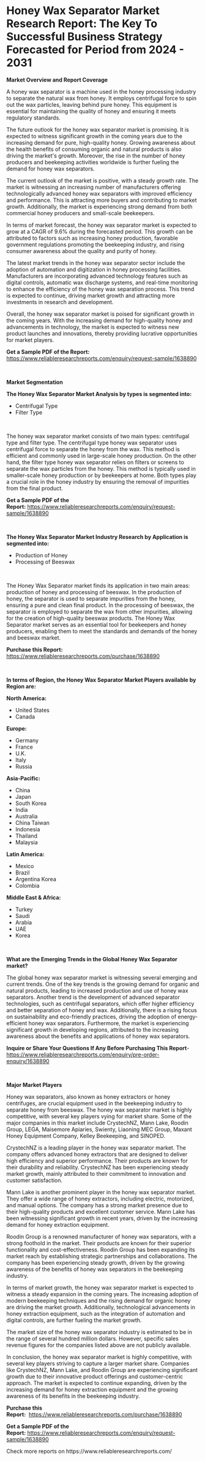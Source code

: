 <p><h1>Honey Wax Separator Market Research Report: The Key To Successful Business Strategy Forecasted for Period from 2024 - 2031</h1></p><p><strong>Market Overview and Report Coverage</strong></p>
<p><p>A honey wax separator is a machine used in the honey processing industry to separate the natural wax from honey. It employs centrifugal force to spin out the wax particles, leaving behind pure honey. This equipment is essential for maintaining the quality of honey and ensuring it meets regulatory standards.</p><p>The future outlook for the honey wax separator market is promising. It is expected to witness significant growth in the coming years due to the increasing demand for pure, high-quality honey. Growing awareness about the health benefits of consuming organic and natural products is also driving the market's growth. Moreover, the rise in the number of honey producers and beekeeping activities worldwide is further fueling the demand for honey wax separators.</p><p>The current outlook of the market is positive, with a steady growth rate. The market is witnessing an increasing number of manufacturers offering technologically advanced honey wax separators with improved efficiency and performance. This is attracting more buyers and contributing to market growth. Additionally, the market is experiencing strong demand from both commercial honey producers and small-scale beekeepers.</p><p>In terms of market forecast, the honey wax separator market is expected to grow at a CAGR of 9.6% during the forecasted period. This growth can be attributed to factors such as increasing honey production, favorable government regulations promoting the beekeeping industry, and rising consumer awareness about the quality and purity of honey.</p><p>The latest market trends in the honey wax separator sector include the adoption of automation and digitization in honey processing facilities. Manufacturers are incorporating advanced technology features such as digital controls, automatic wax discharge systems, and real-time monitoring to enhance the efficiency of the honey wax separation process. This trend is expected to continue, driving market growth and attracting more investments in research and development.</p><p>Overall, the honey wax separator market is poised for significant growth in the coming years. With the increasing demand for high-quality honey and advancements in technology, the market is expected to witness new product launches and innovations, thereby providing lucrative opportunities for market players.</p></p>
<p><strong>Get a Sample PDF of the Report:</strong> <a href="https://www.reliableresearchreports.com/enquiry/request-sample/1638890">https://www.reliableresearchreports.com/enquiry/request-sample/1638890</a></p>
<p>&nbsp;</p>
<p><strong>Market Segmentation</strong></p>
<p><strong>The Honey Wax Separator Market Analysis by types is segmented into:</strong></p>
<p><ul><li>Centrifugal Type</li><li>Filter Type</li></ul></p>
<p>&nbsp;</p>
<p><p>The honey wax separator market consists of two main types: centrifugal type and filter type. The centrifugal type honey wax separator uses centrifugal force to separate the honey from the wax. This method is efficient and commonly used in large-scale honey production. On the other hand, the filter type honey wax separator relies on filters or screens to separate the wax particles from the honey. This method is typically used in smaller-scale honey production or by beekeepers at home. Both types play a crucial role in the honey industry by ensuring the removal of impurities from the final product.</p></p>
<p><strong>Get a Sample PDF of the Report:</strong>&nbsp;<a href="https://www.reliableresearchreports.com/enquiry/request-sample/1638890">https://www.reliableresearchreports.com/enquiry/request-sample/1638890</a></p>
<p>&nbsp;</p>
<p><strong>The Honey Wax Separator Market Industry Research by Application is segmented into:</strong></p>
<p><ul><li>Production of Honey</li><li>Processing of Beeswax</li></ul></p>
<p>&nbsp;</p>
<p><p>The Honey Wax Separator market finds its application in two main areas: production of honey and processing of beeswax. In the production of honey, the separator is used to separate impurities from the honey, ensuring a pure and clean final product. In the processing of beeswax, the separator is employed to separate the wax from other impurities, allowing for the creation of high-quality beeswax products. The Honey Wax Separator market serves as an essential tool for beekeepers and honey producers, enabling them to meet the standards and demands of the honey and beeswax market.</p></p>
<p><strong>Purchase this Report:</strong>&nbsp; <a href="https://www.reliableresearchreports.com/purchase/1638890">https://www.reliableresearchreports.com/purchase/1638890</a></p>
<p>&nbsp;</p>
<p><strong>In terms of Region, the Honey Wax Separator Market Players available by Region are:</strong></p>
<p>
    <p> <strong> North America: </strong>
        <ul>
            <li>United States</li>
            <li>Canada</li>
        </ul>
        </p> 
    <p> <strong> Europe: </strong>
        <ul>
            <li>Germany</li>
            <li>France</li>
            <li>U.K.</li>
            <li>Italy</li>
            <li>Russia</li>
        </ul>
        </p> 
    <p> <strong> Asia-Pacific: </strong>
        <ul>
            <li>China</li>
            <li>Japan</li>
            <li>South Korea</li>
            <li>India</li>
            <li>Australia</li>
            <li>China Taiwan</li>
            <li>Indonesia</li>
            <li>Thailand</li>
            <li>Malaysia</li>
        </ul>
        </p> 
    <p> <strong> Latin America: </strong>
        <ul>
            <li>Mexico</li>
            <li>Brazil</li>
            <li>Argentina Korea</li>
            <li>Colombia</li>
        </ul>
        </p> 
    <p> <strong> Middle East & Africa: </strong>
        <ul>
            <li>Turkey</li>
            <li>Saudi</li>
            <li>Arabia</li>
            <li>UAE</li>
            <li>Korea</li>
        </ul>
    </p>
    </p>
<p>&nbsp;</p>
<p><strong>What are the Emerging Trends in the Global Honey Wax Separator market?</strong></p>
<p><p>The global honey wax separator market is witnessing several emerging and current trends. One of the key trends is the growing demand for organic and natural products, leading to increased production and use of honey wax separators. Another trend is the development of advanced separator technologies, such as centrifugal separators, which offer higher efficiency and better separation of honey and wax. Additionally, there is a rising focus on sustainability and eco-friendly practices, driving the adoption of energy-efficient honey wax separators. Furthermore, the market is experiencing significant growth in developing regions, attributed to the increasing awareness about the benefits and applications of honey wax separators.</p></p>
<p><strong>Inquire or Share Your Questions If Any Before Purchasing This Report</strong>- <a href="https://www.reliableresearchreports.com/enquiry/pre-order-enquiry/1638890">https://www.reliableresearchreports.com/enquiry/pre-order-enquiry/1638890</a></p>
<p>&nbsp;</p>
<p><strong>Major Market Players</strong></p>
<p><p>Honey wax separators, also known as honey extractors or honey centrifuges, are crucial equipment used in the beekeeping industry to separate honey from beeswax. The honey wax separator market is highly competitive, with several key players vying for market share. Some of the major companies in this market include CrystechNZ, Mann Lake, Roodin Group, LEGA, Maisemore Apiaries, Swienty, Liaoning MEC Group, Maxant Honey Equipment Company, Kelley Beekeeping, and SINOPED.</p><p>CrystechNZ is a leading player in the honey wax separator market. The company offers advanced honey extractors that are designed to deliver high efficiency and superior performance. Their products are known for their durability and reliability. CrystechNZ has been experiencing steady market growth, mainly attributed to their commitment to innovation and customer satisfaction.</p><p>Mann Lake is another prominent player in the honey wax separator market. They offer a wide range of honey extractors, including electric, motorized, and manual options. The company has a strong market presence due to their high-quality products and excellent customer service. Mann Lake has been witnessing significant growth in recent years, driven by the increasing demand for honey extraction equipment.</p><p>Roodin Group is a renowned manufacturer of honey wax separators, with a strong foothold in the market. Their products are known for their superior functionality and cost-effectiveness. Roodin Group has been expanding its market reach by establishing strategic partnerships and collaborations. The company has been experiencing steady growth, driven by the growing awareness of the benefits of honey wax separators in the beekeeping industry.</p><p>In terms of market growth, the honey wax separator market is expected to witness a steady expansion in the coming years. The increasing adoption of modern beekeeping techniques and the rising demand for organic honey are driving the market growth. Additionally, technological advancements in honey extraction equipment, such as the integration of automation and digital controls, are further fueling the market growth.</p><p>The market size of the honey wax separator industry is estimated to be in the range of several hundred million dollars. However, specific sales revenue figures for the companies listed above are not publicly available.</p><p>In conclusion, the honey wax separator market is highly competitive, with several key players striving to capture a larger market share. Companies like CrystechNZ, Mann Lake, and Roodin Group are experiencing significant growth due to their innovative product offerings and customer-centric approach. The market is expected to continue expanding, driven by the increasing demand for honey extraction equipment and the growing awareness of its benefits in the beekeeping industry.</p></p>
<p><strong>Purchase this Report:</strong>&nbsp;&nbsp;<a href="https://www.reliableresearchreports.com/purchase/1638890">https://www.reliableresearchreports.com/purchase/1638890</a></p>
<p></p>
<p><strong>Get a Sample PDF of the Report:</strong>&nbsp;<a href="https://www.reliableresearchreports.com/enquiry/request-sample/1638890">https://www.reliableresearchreports.com/enquiry/request-sample/1638890</a></p>
<p>Check more reports on https://www.reliableresearchreports.com/</p>